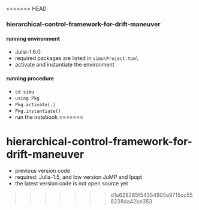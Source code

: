 <<<<<<< HEAD
### hierarchical-control-framework-for-drift-maneuver

#### running environment
- Julia-1.6.0
- required packages are listed in `simu\Project.toml`
- activate and instantiate the environment 

#### running procedure
- `cd simu`
- `using Pkg`
- `Pkg.activate(.)`
- `Pkg.instantiate()`
- run the notebook
=======
# hierarchical-control-framework-for-drift-maneuver
- previous version code
- required: Julia-1.5, and low version JuMP and Ipopt
- the latest version code is not open source yet
>>>>>>> d1a628285f54354905e9715cc558238da42be353
